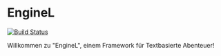 # EngineL

[![Build Status](https://travis-ci.org/Janonard/EngineL.svg?branch=master)](https://travis-ci.org/Janonard/EngineL)

Willkommen zu "EngineL", einem Framework für Textbasierte Abenteuer!
